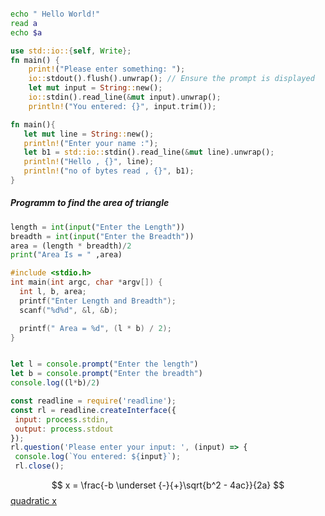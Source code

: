 
```bash

echo " Hello World!"
read a
echo $a
```


```rust
use std::io::{self, Write};
fn main() {
    print!("Please enter something: ");
    io::stdout().flush().unwrap(); // Ensure the prompt is displayed
    let mut input = String::new();
    io::stdin().read_line(&mut input).unwrap();
    println!("You entered: {}", input.trim());
```

```rust
fn main(){
   let mut line = String::new();
   println!("Enter your name :");
   let b1 = std::io::stdin().read_line(&mut line).unwrap();
   println!("Hello , {}", line);
   println!("no of bytes read , {}", b1);
}
```



##### Programm to find the area of triangle

```python
length = int(input("Enter the Length"))
breadth = int(input("Enter the Breadth"))
area = (length * breadth)/2
print("Area Is = " ,area)


```


```c
#include <stdio.h>
int main(int argc, char *argv[]) {
  int l, b, area;
  printf("Enter Length and Breadth");
  scanf("%d%d", &l, &b);

  printf(" Area = %d", (l * b) / 2);
}
```


```

```


```javascript
let l = console.prompt("Enter the length") 
let b = console.prompt("Enter the breadth")
console.log((l*b)/2)
```

```javascript
const readline = require('readline');
const rl = readline.createInterface({
 input: process.stdin,
 output: process.stdout
});
rl.question('Please enter your input: ', (input) => {
 console.log(`You entered: ${input}`);
 rl.close();
```

$$
x = \frac{-b \underset {-}{+}\sqrt{b^2 - 4ac}}{2a}
$$[quadratic x](templates/quadratic%20x.md)
